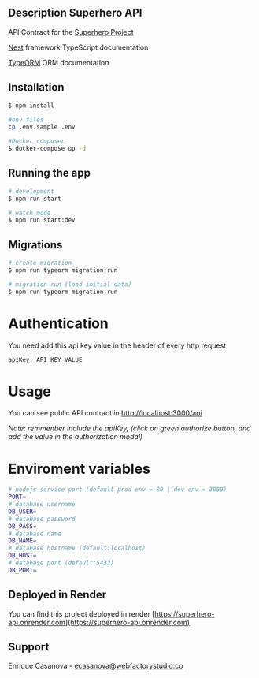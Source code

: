 ## Description Superhero API

API Contract for the [Superhero Project](https://superhero-web.vercel.app)

[Nest](https://github.com/nestjs/nest) framework TypeScript documentation

[TypeORM](https://typeorm.io/#/) ORM documentation

## Installation

```bash
$ npm install

#env files
cp .env.sample .env

#Docker composer
$ docker-compose up -d

```

## Running the app

```bash
# development
$ npm run start

# watch mode
$ npm run start:dev
```

## Migrations

```bash
# create migration
$ npm run typeorm migration:run

# migration run (load initial data)
$ npm run typeorm migration:run

```

# Authentication

You need add this api key value in the header of every http request

```bash
apiKey: API_KEY_VALUE
```

# Usage

You can see public API contract in [http://localhost:3000/api](http://localhost:3000/api)

_Note: remmenber include the apiKey, (click on green authorize button, and add the value in the authorization modal)_

# Enviroment variables

```bash
# nodejs service port (default prod env = 80 | dev env = 3000)
PORT=
# database username
DB_USER=
# database password
DB_PASS=
# database name
DB_NAME=
# database hostname (default:localhost)
DB_HOST=
# database port (default:5432)
DB_PORT=
```

## Deployed in Render

You can find this project deployed in render [https://superhero-api.onrender.com](https://superhero-api.onrender.com)


## Support

Enrique Casanova - [ecasanova@webfactorystudio.co](mailto:ecasanova@webfactorystudio.co)
